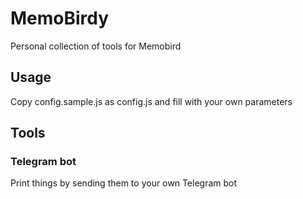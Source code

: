 # MemoBirdy
Personal collection of tools for Memobird

## Usage
Copy config.sample.js as config.js and fill with your own parameters

## Tools

### Telegram bot
Print things by sending them to your own Telegram bot